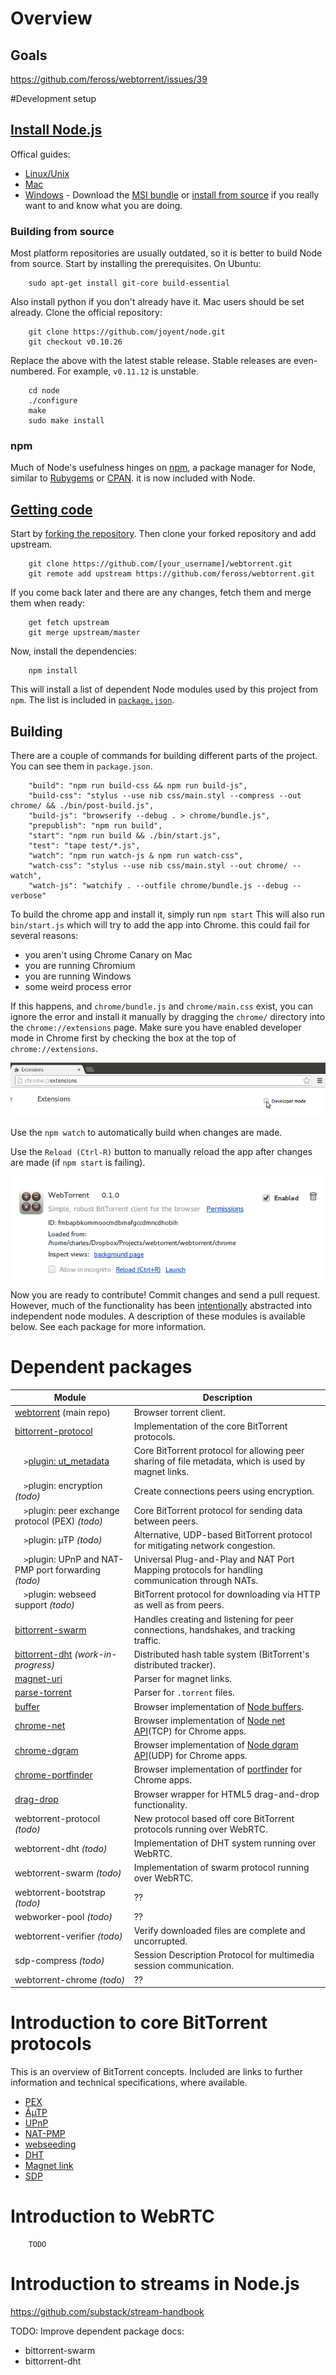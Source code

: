 # Overview

## Goals

https://github.com/feross/webtorrent/issues/39


#Development setup

## [Install Node.js](https://github.com/joyent/node/wiki/Installation)
Offical guides:

- [Linux/Unix](https://github.com/joyent/node/wiki/Installation#building-on-gnulinux-and-other-unix)
- [Mac]()
- [Windows](https://github.com/joyent/node/wiki/Installation#installing-without-building) - Download the
[MSI bundle](http://nodejs.org/download/) or [install from source](https://github.com/joyent/node/wiki/Installation#building-on-windows)
if you really want to and know what you are doing.

### Building from source
Most platform repositories are usually outdated, so it is better to build Node from source. Start by installing the prerequisites.
On Ubuntu:

        sudo apt-get install git-core build-essential

Also install python if you don't already have it. Mac users should be set already. Clone the official repository:

        git clone https://github.com/joyent/node.git
        git checkout v0.10.26

Replace the above with the latest stable release. Stable releases are even-numbered. For example, `v0.11.12` is unstable.

        cd node
        ./configure
        make
        sudo make install

### npm
Much of Node's usefulness hinges on [npm](http://npmjs.org), a package manager for Node, similar to [Rubygems](http://rubygems.org)
or [CPAN](http://cpan.org). it is now included with Node.

## [Getting code](https://help.github.com/articles/fork-a-repo)
Start by [forking the repository](https://github.com/feross/webtorrent/fork). Then clone your forked repository and add upstream.

        git clone https://github.com/[your_username]/webtorrent.git
        git remote add upstream https://github.com/feross/webtorrent.git

If you come back later and there are any changes, fetch them and merge them when ready:

        get fetch upstream
        git merge upstream/master

Now, install the dependencies:

        npm install

This will install a list of dependent Node modules used by this project from `npm`. The list is included in [`package.json`](https://github.com/feross/webtorrent/blob/master/package.json).

## Building
There are a couple of commands for building different parts of the project. You can see them in `package.json`.

        "build": "npm run build-css && npm run build-js",
        "build-css": "stylus --use nib css/main.styl --compress --out chrome/ && ./bin/post-build.js",
        "build-js": "browserify --debug . > chrome/bundle.js",
        "prepublish": "npm run build",
        "start": "npm run build && ./bin/start.js",
        "test": "tape test/*.js",
        "watch": "npm run watch-js & npm run watch-css",
        "watch-css": "stylus --use nib css/main.styl --out chrome/ --watch",
        "watch-js": "watchify . --outfile chrome/bundle.js --debug --verbose"
        
To build the chrome app and install it, simply run `npm start`
This will also run `bin/start.js` which will try to add the app into Chrome. this could fail for several reasons:

- you aren't using Chrome Canary on Mac
- you are running Chromium
- you are running Windows
- some weird process error

If this happens, and `chrome/bundle.js` and `chrome/main.css` exist, you can ignore the error and install it manually
by dragging the `chrome/` directory into the `chrome://extensions` page. Make sure you have enabled developer mode
in Chrome first by checking the box at the top of `chrome://extensions`.

![Developer Mode](img/developer-mode.png)

Use the `npm watch` to automatically build when changes are made.

Use the `Reload (Ctrl-R)` button to manually reload the app after changes are made (if `npm start` is failing).

![Reload Chrome App](img/reload.png)


Now you are ready to contribute! Commit changes and send a pull request. However, much of the functionality has been
[intentionally](https://github.com/feross/webtorrent#the-node-way) abstracted into independent node modules.
A description of these modules is available below. See each package for more information.

# Dependent packages

Module                                                                              |                                           Description
----------------------------------------------------------------------------------- | -----------------------------------------------------------------------------------------------------
[webtorrent](https://github.com/feross/webtorrent) (main repo)                      | Browser torrent client.
[bittorrent-protocol](https://github.com/feross/bittorrent-protocol)                | Implementation of the core BitTorrent protocols.
`  >`[plugin: ut_metadata](https://github.com/feross/ut_metadata)                   | Core BitTorrent protocol for allowing peer sharing of file metadata, which is used by magnet links.
`  >`plugin: encryption _(todo)_                                                    | Create connections peers using encryption.
`  >`plugin: peer exchange protocol (PEX) _(todo)_                                  | Core BitTorrent protocol for sending data between peers.
`  >`plugin: µTP _(todo)_                                                           | Alternative, UDP-based BitTorrent protocol for mitigating network congestion.
`  >`plugin: UPnP and NAT-PMP port forwarding _(todo)_                              | Universal Plug-and-Play and NAT Port Mapping protocols for handling communication through NATs.
`  >`plugin: webseed support _(todo)_                                               | BitTorrent protocol for downloading via HTTP as well as from peers.
[bittorrent-swarm](https://github.com/feross/bittorrent-swarm)                      | Handles creating and listening for peer connections, handshakes, and tracking traffic.
[bittorrent-dht](https://github.com/feross/bittorrent-dht) *(work-in-progress)*     | Distributed hash table system (BitTorrent's distributed tracker).
[magnet-uri](https://github.com/feross/magnet-uri)                                  | Parser for magnet links.
[parse-torrent](https://github.com/feross/parse-torrent)                            | Parser for `.torrent` files.
[buffer](https://github.com/feross/buffer)                                          | Browser implementation of [Node buffers](http://nodejs.org/api/buffer.html).
[chrome-net](https://github.com/feross/chrome-net)                                  | Browser implementation of [Node net API](http://nodejs.org/api/net.html)(TCP) for Chrome apps.
[chrome-dgram](https://github.com/feross/chrome-dgram)                              | Browser implementation of [Node dgram API](http://nodejs.org/api/dgram.html)(UDP) for Chrome apps.
[chrome-portfinder](https://github.com/feross/chrome-portfinder)                    | Browser implementation of [portfinder](https://github.com/indexzero/node-portfinder) for Chrome apps.
[drag-drop](https://github.com/feross/drag-drop)                                    | Browser wrapper for HTML5 drag-and-drop functionality.
webtorrent-protocol _(todo)_                                                        | New protocol based off core BitTorrent protocols running over WebRTC.
webtorrent-dht _(todo)_                                                             | Implementation of DHT system running over WebRTC.
webtorrent-swarm _(todo)_                                                           | Implementation of swarm protocol running over WebRTC.
webtorrent-bootstrap _(todo)_                                                       | ??
webworker-pool _(todo)_                                                             | ??
webtorrent-verifier _(todo)_                                                        | Verify downloaded files are complete and uncorrupted.
sdp-compress _(todo)_                                                               | Session Description Protocol for multimedia session communication.
webtorrent-chrome _(todo)_                                                          | ??


# Introduction to core BitTorrent protocols
This is an overview of BitTorrent concepts. Included are links to further information and technical specifications, where available.
    
- [PEX](http://wki.pe/Peer_exchange)
- [ÂµTP](http://wki.pe/Micro_Transport_Protocol)
- [UPnP](http://wki.pe/UPnP)
- [NAT-PMP](http://wki.pe/NAT-PMP)
- [webseeding](http://wki.pe/BitTorrent#Web_seeding)
- [DHT](http://a.wki.pe/DHT)
- [Magnet link](http://wki.pe/Magnet_link)
- [SDP](http://tools.ietf.org/html/rfc3485)

# Introduction to WebRTC

        TODO

# Introduction to streams in Node.js
https://github.com/substack/stream-handbook



TODO: Improve dependent package docs:
- bittorrent-swarm
- bittorrent-dht

